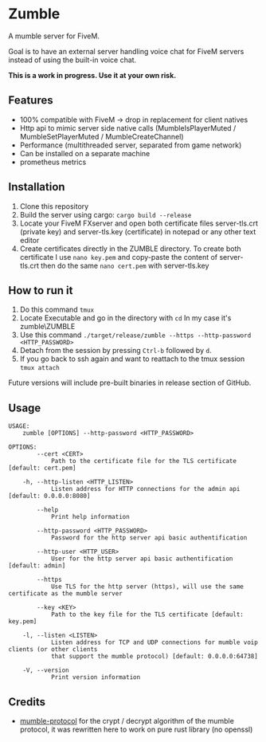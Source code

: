 # Zumble

A mumble server for FiveM.

Goal is to have an external server handling voice chat for FiveM servers instead of using the built-in voice chat.

**This is a work in progress. Use it at your own risk.**

## Features

 * 100% compatible with FiveM -> drop in replacement for client natives
 * Http api to mimic server side native calls (MumbleIsPlayerMuted / MumbleSetPlayerMuted / MumbleCreateChannel)
 * Performance (multithreaded server, separated from game network)
 * Can be installed on a separate machine
 * prometheus metrics

## Installation

 1. Clone this repository
 2. Build the server using cargo: `cargo build --release`
 3. Locate your FiveM FXserver and open both certificate files server-tls.crt (private key) and server-tls.key (certificate) in notepad or any other text editor
 4. Create certificates directly in the ZUMBLE directory. To create both certificate I use `nano key.pem` and copy-paste the content of server-tls.crt then do the same `nano cert.pem` with server-tls.key

## How to run it

 1. Do this command `tmux`
 2. Locate Executable and go in the directory with `cd` In my case it's zumble\ZUMBLE
 3. Use this command `./target/release/zumble --https --http-password <HTTP_PASSWORD>`
 4. Detach from the session by pressing `Ctrl-b` followed by `d`.
 5. If you go back to ssh again and want to reattach to the tmux session `tmux attach`


Future versions will include pre-built binaries in release section of GitHub.

## Usage

```
USAGE:
    zumble [OPTIONS] --http-password <HTTP_PASSWORD>

OPTIONS:
        --cert <CERT>
            Path to the certificate file for the TLS certificate [default: cert.pem]

    -h, --http-listen <HTTP_LISTEN>
            Listen address for HTTP connections for the admin api [default: 0.0.0.0:8080]

        --help
            Print help information

        --http-password <HTTP_PASSWORD>
            Password for the http server api basic authentification

        --http-user <HTTP_USER>
            User for the http server api basic authentification [default: admin]

        --https
            Use TLS for the http server (https), will use the same certificate as the mumble server

        --key <KEY>
            Path to the key file for the TLS certificate [default: key.pem]

    -l, --listen <LISTEN>
            Listen address for TCP and UDP connections for mumble voip clients (or other clients
            that support the mumble protocol) [default: 0.0.0.0:64738]

    -V, --version
            Print version information
```

## Credits

  * [mumble-protocol](https://github.com/Johni0702/rust-mumble-protocol) for the crypt / decrypt algorithm of the mumble protocol, it was rewritten here to work on pure rust library (no openssl)
